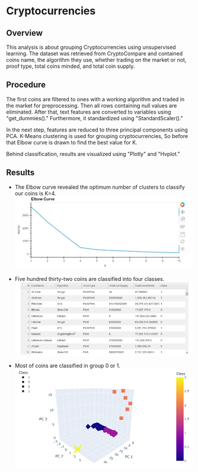 # Cryptocurrencies

## Overview
This analysis is about grouping Cryptocurrencies using unsupervised learning. The dataset was retrieved from CryptoCompare and contained coins name, the algorithm they use, whether trading on the market or not, proof type, total coins minded, and total coin supply. 

## Procedure
The first coins are filtered to ones with a working algorithm and traded in the market for preprocessing. Then all rows containing null values are eliminated. After that, text features are converted to variables using "get_dummies()." Furthermore, it standardized using "StandardScaler()."

In the next step, features are reduced to three principal components using PCA. K-Means clustering is used for grouping cryptocurrencies, So before that Elbow curve is drawn to find the best value for K.

Behind classification, results are visualized using "Plotly" and "Hvplot."

## Results
- The Elbow curve revealed the optimum number of clusters to classify our coins is K=4.
![This is an image](/ElbowCurve.jpg)

- Five hundred thirty-two coins are classified into four classes.
![This is an image](/Table.jpg)

- Most of coins are classified in group 0 or 1.
![This is an image](/3DScatterPlot.jpg)
